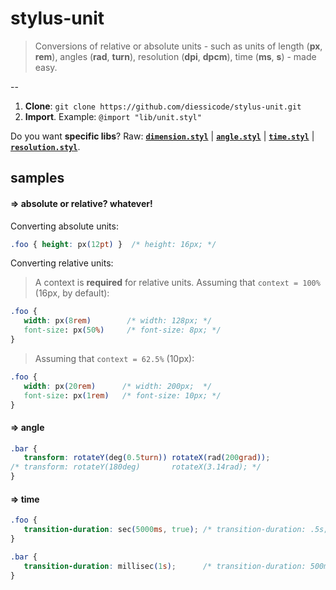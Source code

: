 # stylus-unit
> Conversions of relative or absolute units - such as units of length (**px**, **rem**), angles (**rad**, **turn**), resolution (**dpi**, **dpcm**), time (**ms**, **s**) - made easy. 

--
1. **Clone**: `git clone https://github.com/diessicode/stylus-unit.git`
2. **Import**. Example: `@import "lib/unit.styl"`

Do you want **specific libs**? Raw: [**`dimension.styl`**](https://raw.github.com/diessicode/stylus-unit/master/lib/dimension.styl) | [**`angle.styl`**](https://raw.github.com/diessicode/stylus-unit/master/lib/angle.styl) | [**`time.styl`**](https://raw.github.com/diessicode/stylus-unit/master/lib/time.styl) | [**`resolution.styl`**](https://raw.github.com/diessicode/stylus-unit/master/lib/resolution.styl).

## samples
#### ⇒ absolute or relative? whatever!
Converting absolute units: 
```css
.foo { height: px(12pt) }  /* height: 16px; */ 
```

Converting relative units: 

> A context is **required**  for relative units. Assuming that `context = 100%` (16px, by default): 

```css
.foo {
   width: px(8rem)        /* width: 128px; */
   font-size: px(50%)     /* font-size: 8px; */
}
```

> Assuming that `context = 62.5%` (10px):

```css
.foo {
   width: px(20rem)      /* width: 200px;  */
   font-size: px(1rem)   /* font-size: 10px; */
}
```

#### ⇒ angle
```css
.bar {
   transform: rotateY(deg(0.5turn)) rotateX(rad(200grad)); 
/* transform: rotateY(180deg)       rotateX(3.14rad); */
}
```

#### ⇒ time
```css
.foo {
   transition-duration: sec(5000ms, true); /* transition-duration: .5s; */
}
```

```css
.bar {
   transition-duration: millisec(1s);      /* transition-duration: 500ms */
}
```
